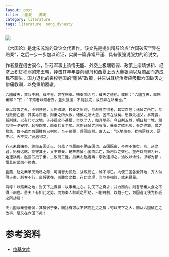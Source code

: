 ```yaml
---
layout: post
title: 六国论 - 苏洵
category: literature
tags: literature  song_dynasty
---
```


![](https://cdn.kelu.org/blog/tags/literature.jpg)

《六国论》是北宋苏洵的政论文代表作。该文先是提出精辟论点“六国破灭”“弊在赂秦”，之后一步一步加以论证，实属一篇非常严谨、具有很强说服力的论说文。

作者意在借古讽今，针砭军事上骄惰无能、外交上极端软弱、政策上绥靖求和、经济上积贫积弱的宋王朝，抨击其年年要向契丹和西夏上贡大量银两以及商品而造成民不聊生，国力退化的丧权辱国的“贿赂”政策，并告诫其统治者应吸取六国破灭之惨痛教训，以免重蹈覆辙。

    六国破灭，非兵不利，战不善，弊在赂秦。赂秦而力亏，破灭之道也。或曰：“六国互丧，率赂秦耶？”曰：“不赂者以赂者丧，盖失强援，不能独完，故曰弊在赂秦也。”

    秦以攻取之外，小则获邑，大则得城，较秦之所得，与战胜而得者，其实百倍；诸侯之所亡，与战败而亡者，其实亦百倍。则秦之所大欲，诸侯之所大患，固不在战矣。思厥先祖父，暴霜露，斩荆棘，以有尺寸之地。子孙视之不甚惜，举以予人，如弃草芥。今日割五城，明日割十城，然后得一夕安寝。起视四境，而秦兵又至矣。然则诸侯之地有限，暴秦之欲无厌，奉之弥繁，侵之愈急，故不战而强弱胜负已判矣。至于颠覆，理固宜然。古人云：“以地事秦，犹抱薪救火，薪不尽，火不灭。”此言得之。

    齐人未尝赂秦，终继五国迁灭，何哉？与嬴而不助五国也。五国既丧，齐亦不免矣。燕、赵之君，始有远略，能守其土，义不赂秦。是故燕虽小国而后亡，斯用兵之效也。至丹以荆卿为计，始速祸焉。赵尝五战于秦，二败而三胜。后秦击赵者再，李牧连却之。洎牧以谗诛，邯郸为郡；惜其用武而不终也。

    且燕、赵处秦革灭殆尽之际，可谓智力孤危，战败而亡，诚不得已。向使三国各爱其地，齐人勿附于秦，刺客不行，良将犹在，则胜负之数，存亡之理，当与秦相较，或未易量。

    呜呼！以赂秦之地，封天下之谋臣；以事秦之心，礼天下之奇才；并力西向，则吾恐秦人食之不得下咽也。悲夫！有如此之势，而为秦人积威之所劫，日削月割，以趋于亡，为国者无使为积威之所劫哉！

    夫六国与秦皆诸侯，其势弱于秦，而犹有可以不赂而胜之之势；茍以天下之大，而从六国破亡之故事，是又在六国下矣！
    
    
# 参考资料

* [维基文库](https://zh.wikisource.org/zh-hans/%E5%85%AD%E5%9C%8B%E8%AB%96_(%E8%98%87%E6%B4%B5))
